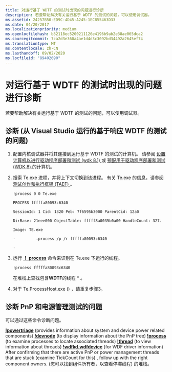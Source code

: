 ```yaml
---
title: 对运行基于 WDTF 的测试时出现的问题进行诊断
description: 若要帮助解决有关运行基于 WDTF 的测试的问题，可以使用调试器。
ms.assetid: 24257B50-ED9C-4D45-A245-1EC855463D33
ms.date: 04/20/2017
ms.localizationpriority: medium
ms.openlocfilehash: b32118ec5200211126e4196b9ab2e38ae065dca2
ms.sourcegitcommit: 7ca2d3e360a4ae1d4d3c3092bd34492a2645ef74
ms.translationtype: MT
ms.contentlocale: zh-CN
ms.lasthandoff: 09/02/2020
ms.locfileid: "89402690"
---
```

# <a name="diagnosing-problems-running-wdtf-based-tests"></a>对运行基于 WDTF 的测试时出现的问题进行诊断


若要帮助解决有关运行基于 WDTF 的测试的问题，可以使用调试器。

## <a name="diagnose-problems-with-unresponsive-wdtf-based-tests-run-from-visual-studio"></a>诊断 (从 Visual Studio 运行的基于响应 WDTF 的测试的问题) 


1.  配置内核调试器并将其连接到运行基于 WDTF 的测试的计算机。 请参阅 [设置计算机以进行驱动程序部署和测试 (wdk 8.1) ](../gettingstarted/provision-a-target-computer-wdk-8-1.md) 或 [预配用于驱动程序部署和测试 (WDK 8) ](../gettingstarted/provision-a-target-computer-wdk-8-1.md)的计算机。
2.  搜索 Te.exe 进程，并将上下文切换到该进程。 有关 Te.exe 的信息，请参阅 [测试创作和执行框架 (TAEF) ](../taef/index.md)。

    ``` syntax
    !process 0 0 Te.exe 

    PROCESS fffffa80093c6340

    SessionId: 1 Cid: 1320 Peb: 7f6595b3000 ParentCid: 12a0

    DirBase: 21eee000 ObjectTable: fffff8a0035b0a00 HandleCount: 327.

    Image: TE.exe

    ·         .process /p /r fffffa80093c6340

    ·         
    ```

3.  运行 [**！ process**](../debugger/-process.md) 命令来识别在 Te.exe 下运行的线程。

    ``` syntax
    !process fffffa80093c6340
    ```

    在堆栈上查找包含**WDTF**的线程 \* 。

4.  对于 Te.ProcessHost.exe () ，请重复步骤3。

## <a name="diagnose-problems-with-pnp-and-power-management-tests"></a>诊断 PnP 和电源管理测试的问题


可以通过这些命令诊断问题。

[**!powertriage**](../debugger/-powertriage.md) (provides information about system and device power related components) [**!devnode**](../debugger/-devnode.md) (to display information about the PnP tree) [**!process**](../debugger/-process.md) (to examine processes to locate associated threads) [**!thread**](../debugger/-thread.md) (to view information about threads) [**!wdfkd.wdfdevice**](../debugger/-wdfkd-wdfdevice.md) (for WDF driver information) After confirming that there are active PnP or power management threads that are stuck (examine TickCount for this) , follow up with the right component owners.  (您可以找到组件所有者，以查看停滞线程) 的堆栈。

 

